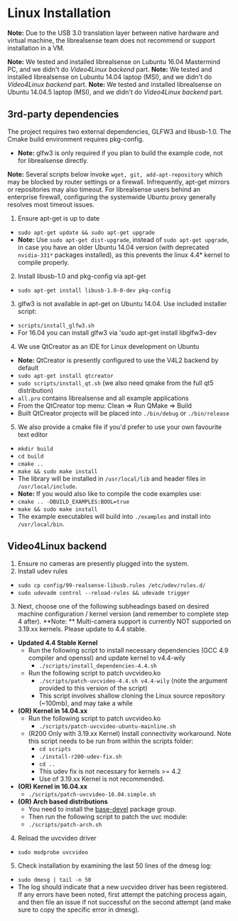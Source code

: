 # Linux Installation

**Note:** Due to the USB 3.0 translation layer between native hardware and virtual machine, the librealsense team does not recommend or support installation in a VM.

**Note:** We tested and installed librealsense on Lubuntu 16.04 Mastermind PC, and we didn't do *Video4Linux backend* part.
**Note:** We tested and installed librealsense on Lubuntu 14.04 laptop (MSI), and we didn't do *Video4Linux backend* part.
**Note:** We tested and installed librealsense on Ubuntu 14.04.5 laptop (MSI), and we didn't do *Video4Linux backend* part. 


## 3rd-party dependencies

The project requires two external dependencies, GLFW3 and libusb-1.0. The Cmake build environment requires pkg-config.
* **Note:** glfw3 is only required if you plan to build the example code, not for librealsense directly.

**Note:** Several scripts below invoke `wget, git, add-apt-repository` which may be blocked by router settings or a firewall. Infrequently, apt-get mirrors or repositories may also timeout. For librealsense users behind an enterprise firewall, configuring the systemwide Ubuntu proxy generally resolves most timeout issues.

1. Ensure apt-get is up to date
  * `sudo apt-get update && sudo apt-get upgrade`
  * **Note:** Use `sudo apt-get dist-upgrade`, instead of `sudo apt-get upgrade`, in case you have an older Ubuntu 14.04 version (with deprecated `nvidia-331*` packages installed), as this prevents the linux 4.4* kernel to compile properly.
2. Install libusb-1.0 and pkg-config via apt-get
  * `sudo apt-get install libusb-1.0-0-dev pkg-config`
3. glfw3 is not available in apt-get on Ubuntu 14.04. Use included installer script:
  * `scripts/install_glfw3.sh`
  * For 16.04 you can install glfw3 via 'sudo apt-get install libglfw3-dev
4. We use QtCreator as an IDE for Linux development on Ubuntu
  * **Note:** QtCreator is presently configured to use the V4L2 backend by default
  * `sudo apt-get install qtcreator`
  * `sudo scripts/install_qt.sh` (we also need qmake from the full qt5 distribution)
  * `all.pro` contains librealsense and all example applications
  * From the QtCreator top menu: Clean => Run QMake => Build
  * Built QtCreator projects will be placed into `./bin/debug` or `./bin/release`
5. We also provide a cmake file if you'd prefer to use your own favourite text editor
  * `mkdir build`
  * `cd build`
  * `cmake ..`
  * `make && sudo make install`
  * The library will be installed in `/usr/local/lib` and header files in `/usr/local/include`.
  * **Note:** If you would also like to compile the code examples use:
  * `cmake .. -DBUILD_EXAMPLES:BOOL=true`
  * `make && sudo make install`
  * The example executables will build into `./examples` and install into `/usr/local/bin`.

## Video4Linux backend

1. Ensure no cameras are presently plugged into the system.
2. Install udev rules
  * `sudo cp config/99-realsense-libusb.rules /etc/udev/rules.d/`
  * `sudo udevadm control --reload-rules && udevadm trigger`
3. Next, choose one of the following subheadings based on desired machine configuration / kernel version (and remember to complete step 4 after). **Note: ** Multi-camera support is currently NOT supported on 3.19.xx kernels. Please update to 4.4 stable. 
  * **Updated 4.4 Stable Kernel**
    * Run the following script to install necessary dependencies (GCC 4.9 compiler and openssl) and update kernel to v4.4-wily
      * `./scripts/install_dependencies-4.4.sh`
    * Run the following script to patch uvcvideo.ko
      * `./scripts/patch-uvcvideo-4.4.sh v4.4-wily` (note the argument provided to this version of the script)
      * This script involves shallow cloning the Linux source repository (~100mb), and may take a while
  * **(OR) Kernel in 14.04.xx**
    * Run the following script to patch uvcvideo.ko
      * `./scripts/patch-uvcvideo-ubuntu-mainline.sh`
    * (R200 Only with 3.19.xx Kernel) Install connectivity workaround. Note this script needs to be run from within the scripts folder:
      * `cd scripts` 
      * `./install-r200-udev-fix.sh`
      * `cd ..`
      * This udev fix is not necessary for kernels >= 4.2
      * Use of 3.19.xx Kernel is not recommended. 
  * **(OR) Kernel in 16.04.xx**
    * `./scripts/patch-uvcvideo-16.04.simple.sh`
  * **(OR) Arch based distributions**
    * You need to install the [base-devel](https://www.archlinux.org/groups/x86_64/base-devel/) package group. 
	* Then run the following script to patch the uvc module:
    * `./scripts/patch-arch.sh`
4. Reload the uvcvideo driver
  * `sudo modprobe uvcvideo`
5. Check installation by examining the last 50 lines of the dmesg log:
  * `sudo dmesg | tail -n 50`
  * The log should indicate that a new uvcvideo driver has been registered. If any errors have been noted, first attempt the patching process again, and then file an issue if not successful on the second attempt (and make sure to copy the specific error in dmesg). 
